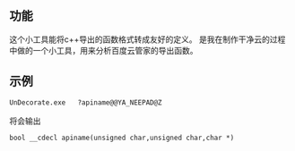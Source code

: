## 功能
这个小工具能将c++导出的函数格式转成友好的定义。
是我在制作干净云的过程中做的一个小工具，用来分析百度云管家的导出函数。
## 示例
```cmd
UnDecorate.exe   ?apiname@@YA_NEEPAD@Z   
```
将会输出
```shell
bool __cdecl apiname(unsigned char,unsigned char,char *)
```